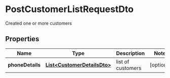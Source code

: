 

# PostCustomerListRequestDto

Created one or more customers
## Properties

Name | Type | Description | Notes
------------ | ------------- | ------------- | -------------
**phoneDetails** | [**List&lt;CustomerDetailsDto&gt;**](CustomerDetailsDto.md) | list of customers |  [optional]



